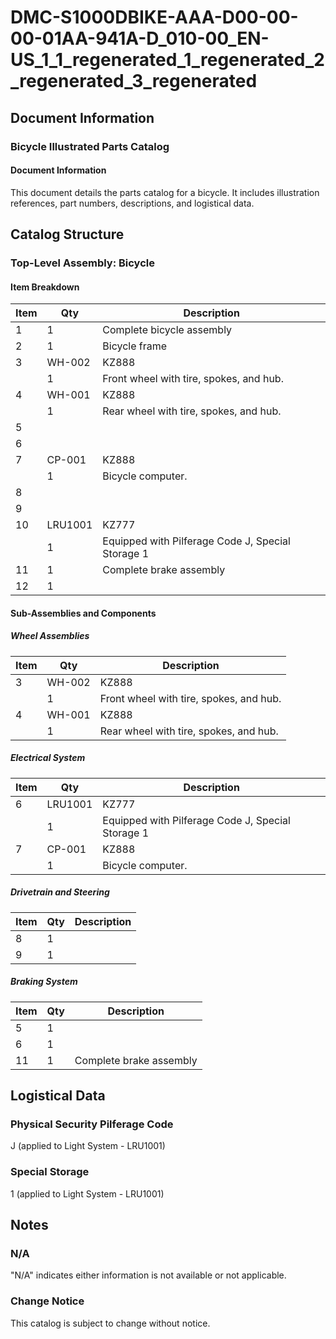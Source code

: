 # DMC-S1000DBIKE-AAA-D00-00-00-01AA-941A-D_010-00_EN-US_1_1_regenerated_1_regenerated_2_regenerated_3_regenerated

## Document Information

### Bicycle Illustrated Parts Catalog

#### Document Information

This document details the parts catalog for a bicycle. It includes illustration references, part numbers, descriptions, and logistical data.

## Catalog Structure

### Top-Level Assembly: Bicycle

#### Item Breakdown

| Item | Qty | Description |
|---|---|---|
| 1 | 1 | Complete bicycle assembly |
| 2 | 1 | Bicycle frame |
| 3 | WH-002 | KZ888 |
|  | 1 | Front wheel with tire, spokes, and hub. |
| 4 | WH-001 | KZ888 |
|  | 1 | Rear wheel with tire, spokes, and hub. |
| 5 |  |  |
| 6 |  |  |
| 7 | CP-001 | KZ888 |
|  | 1 | Bicycle computer. |
| 8 |  |  |
| 9 |  |  |
| 10 | LRU1001 | KZ777 |
|  | 1 | Equipped with Pilferage Code J, Special Storage 1 |
| 11 | 1 | Complete brake assembly |
| 12 | 1 |  |

#### Sub-Assemblies and Components

##### Wheel Assemblies

| Item | Qty | Description |
|---|---|---|
| 3 | WH-002 | KZ888 |
|  | 1 | Front wheel with tire, spokes, and hub. |
| 4 | WH-001 | KZ888 |
|  | 1 | Rear wheel with tire, spokes, and hub. |

##### Electrical System

| Item | Qty | Description |
|---|---|---|
| 6 | LRU1001 | KZ777 |
|  | 1 | Equipped with Pilferage Code J, Special Storage 1 |
| 7 | CP-001 | KZ888 |
|  | 1 | Bicycle computer. |

##### Drivetrain and Steering

| Item | Qty | Description |
|---|---|---|
| 8 | 1 |  |
| 9 | 1 |  |

##### Braking System

| Item | Qty | Description |
|---|---|---|
| 5 | 1 |  |
| 6 | 1 |  |
| 11 | 1 | Complete brake assembly |

## Logistical Data

### Physical Security Pilferage Code

J (applied to Light System - LRU1001)

### Special Storage

1 (applied to Light System - LRU1001)

## Notes

### N/A

"N/A" indicates either information is not available or not applicable.

### Change Notice

This catalog is subject to change without notice.